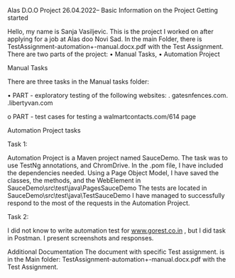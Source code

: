 Alas D.O.O Project 26.04.2022– 
Basic Information on the Project
Getting started

Hello, my name is Sanja Vasiljevic. This is the project I worked on after applying for a job at Alas doo Novi Sad.
In the main Folder, there is TestAssignment-automation+-manual.docx.pdf with the Test Assignment.
There are two parts of the project:
•	Manual Tasks,
•	Automation Project

Manual Tasks

There are three tasks in the Manual tasks folder:

•	PART - exploratory testing of the following websites:
 .	gatesnfences.com.
	.libertyvan.com
 
o	PART - test cases for testing a walmartcontacts.com/614 page

Automation Project tasks

Task 1:

Automation Project is a Maven project named SauceDemo. The task was to use TestNg annotations, and ChromDrive. In the .pom file, I have included the dependencies needed.
Using a Page Object Model, I have saved the classes, the methods, and the WebElement in SauceDemo\src\test\java\PagesSauceDemo
The tests are located in SauceDemo\src\test\java\TestSauceDemo
I have managed to successfully respond to the most of the requests in the Automation Project.


Task 2:

I did not know to write automation test for www.gorest.co.in , but I did task in Postman.
I present screenshots and responses.

Additional Documentation
The document with specific Test assignment. is in the Main folder:
TestAssignment-automation+-manual.docx.pdf with the Test Assignment.
